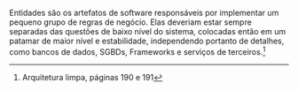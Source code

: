 Entidades são os artefatos de software responsáveis por implementar um pequeno grupo de regras de negócio. Elas deveriam estar sempre separadas das questões de baixo nível do sistema, colocadas então em um patamar de maior nível e estabilidade, independendo portanto de detalhes, como bancos de dados, SGBDs, Frameworks e serviços de terceiros.[^1]  

[^1]: Arquitetura limpa, páginas 190 e 191  
